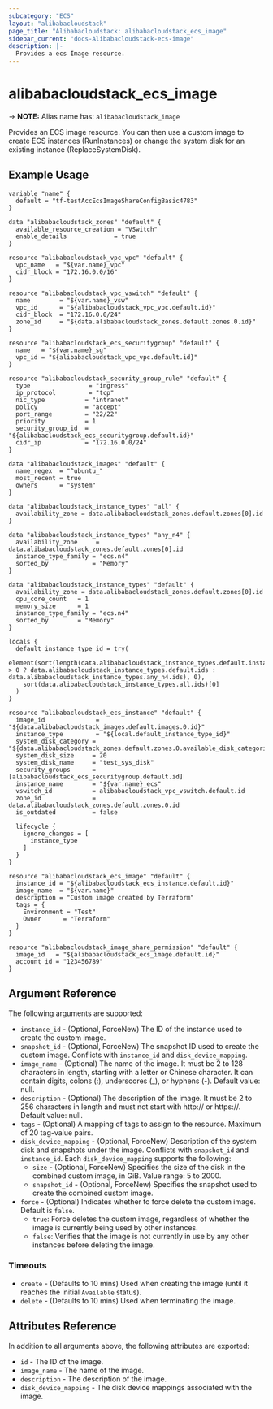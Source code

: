 ```yaml
---
subcategory: "ECS"  
layout: "alibabacloudstack"  
page_title: "Alibabacloudstack: alibabacloudstack_ecs_image"  
sidebar_current: "docs-Alibabacloudstack-ecs-image"  
description: |-  
  Provides a ecs Image resource.  
---
```


# alibabacloudstack_ecs_image
-> **NOTE:** Alias name has: `alibabacloudstack_image`

Provides an ECS image resource. You can then use a custom image to create ECS instances (RunInstances) or change the system disk for an existing instance (ReplaceSystemDisk).

## Example Usage

```hcl
variable "name" {
  default = "tf-testAccEcsImageShareConfigBasic4783"
}

data "alibabacloudstack_zones" "default" {
  available_resource_creation = "VSwitch"
  enable_details             = true
}

resource "alibabacloudstack_vpc_vpc" "default" {
  vpc_name   = "${var.name}_vpc"
  cidr_block = "172.16.0.0/16"
}

resource "alibabacloudstack_vpc_vswitch" "default" {
  name        = "${var.name}_vsw"
  vpc_id      = "${alibabacloudstack_vpc_vpc.default.id}"
  cidr_block  = "172.16.0.0/24"
  zone_id     = "${data.alibabacloudstack_zones.default.zones.0.id}"
}

resource "alibabacloudstack_ecs_securitygroup" "default" {
  name   = "${var.name}_sg"
  vpc_id = "${alibabacloudstack_vpc_vpc.default.id}"
}

resource "alibabacloudstack_security_group_rule" "default" {
  type                = "ingress"
  ip_protocol         = "tcp"
  nic_type           = "intranet"
  policy             = "accept"
  port_range         = "22/22"
  priority           = 1
  security_group_id  = "${alibabacloudstack_ecs_securitygroup.default.id}"
  cidr_ip            = "172.16.0.0/24"
}

data "alibabacloudstack_images" "default" {
  name_regex  = "^ubuntu_"
  most_recent = true
  owners      = "system"
}

data "alibabacloudstack_instance_types" "all" {
  availability_zone = data.alibabacloudstack_zones.default.zones[0].id
}

data "alibabacloudstack_instance_types" "any_n4" {
  availability_zone     = data.alibabacloudstack_zones.default.zones[0].id
  instance_type_family = "ecs.n4"
  sorted_by            = "Memory"
}

data "alibabacloudstack_instance_types" "default" {
  availability_zone = data.alibabacloudstack_zones.default.zones[0].id
  cpu_core_count   = 1
  memory_size      = 1
  instance_type_family = "ecs.n4"
  sorted_by        = "Memory"
}

locals {
  default_instance_type_id = try(
    element(sort(length(data.alibabacloudstack_instance_types.default.instance_types) > 0 ? data.alibabacloudstack_instance_types.default.ids : data.alibabacloudstack_instance_types.any_n4.ids), 0),
    sort(data.alibabacloudstack_instance_types.all.ids)[0]
  )
}

resource "alibabacloudstack_ecs_instance" "default" {
  image_id              = "${data.alibabacloudstack_images.default.images.0.id}"
  instance_type         = "${local.default_instance_type_id}"
  system_disk_category = "${data.alibabacloudstack_zones.default.zones.0.available_disk_categories.0}"
  system_disk_size     = 20
  system_disk_name     = "test_sys_disk"
  security_groups      = [alibabacloudstack_ecs_securitygroup.default.id]
  instance_name        = "${var.name}_ecs"
  vswitch_id           = alibabacloudstack_vpc_vswitch.default.id
  zone_id              = data.alibabacloudstack_zones.default.zones.0.id
  is_outdated          = false

  lifecycle {
    ignore_changes = [
      instance_type
    ]
  }
}

resource "alibabacloudstack_ecs_image" "default" {
  instance_id = "${alibabacloudstack_ecs_instance.default.id}"
  image_name  = "${var.name}"
  description = "Custom image created by Terraform"
  tags = {
    Environment = "Test"
    Owner      = "Terraform"
  }
}

resource "alibabacloudstack_image_share_permission" "default" {
  image_id   = "${alibabacloudstack_ecs_image.default.id}"
  account_id = "123456789"
}
```

## Argument Reference

The following arguments are supported:

* `instance_id` - (Optional, ForceNew) The ID of the instance used to create the custom image.
* `snapshot_id` - (Optional, ForceNew) The snapshot ID used to create the custom image. Conflicts with `instance_id` and `disk_device_mapping`.
* `image_name` - (Optional) The name of the image. It must be 2 to 128 characters in length, starting with a letter or Chinese character. It can contain digits, colons (:), underscores (_), or hyphens (-). Default value: null.
* `description` - (Optional) The description of the image. It must be 2 to 256 characters in length and must not start with http:// or https://. Default value: null.
* `tags` - (Optional) A mapping of tags to assign to the resource. Maximum of 20 tag-value pairs.
* `disk_device_mapping` - (Optional, ForceNew) Description of the system disk and snapshots under the image. Conflicts with `snapshot_id` and `instance_id`. Each `disk_device_mapping` supports the following:
  * `size` - (Optional, ForceNew) Specifies the size of the disk in the combined custom image, in GiB. Value range: 5 to 2000.
  * `snapshot_id` - (Optional, ForceNew) Specifies the snapshot used to create the combined custom image.
* `force` - (Optional) Indicates whether to force delete the custom image. Default is `false`.
  - `true`: Force deletes the custom image, regardless of whether the image is currently being used by other instances.
  - `false`: Verifies that the image is not currently in use by any other instances before deleting the image.

### Timeouts

* `create` - (Defaults to 10 mins) Used when creating the image (until it reaches the initial `Available` status).
* `delete` - (Defaults to 10 mins) Used when terminating the image.

## Attributes Reference

In addition to all arguments above, the following attributes are exported:

* `id` - The ID of the image.
* `image_name` - The name of the image.
* `description` - The description of the image.
* `disk_device_mapping` - The disk device mappings associated with the image.